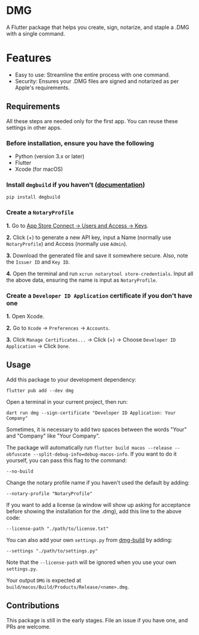 
# DMG

A Flutter package that helps you create, sign, notarize, and staple a .DMG with a single command.

# Features

- Easy to use: Streamline the entire process with one command.
- Security: Ensures your .DMG files are signed and notarized as per Apple's requirements.

## Requirements

All these steps are needed only for the first app. You can reuse these settings in other apps.

### Before installation, ensure you have the following

- Python (version 3.x or later)
- Flutter
- Xcode (for macOS)

### Install `dmgbuild` if you haven't ([documentation](https://dmgbuild.readthedocs.io/en/latest/))

```shell
pip install dmgbuild
```

### Create a `NotaryProfile`

**1.** Go to [App Store Connect -> Users and Access -> Keys](https://appstoreconnect.apple.com/access/api).

**2.** Click (+) to generate a new API key, input a Name (normally use `NotaryProfile`) and Access (normally use `Admin`).

**3.** Download the generated file and save it somewhere secure. Also, note the `Issuer ID` and `Key ID`.

**4.** Open the terminal and run `xcrun notarytool store-credentials`. Input all the above data, ensuring the name is input as `NotaryProfile`.

### Create a `Developer ID Application` certificate if you don't have one

**1.** Open Xcode.

**2.** Go to `Xcode` -> `Preferences` -> `Accounts`.

**3.** Click `Manage Certificates...` -> Click (+) -> Choose `Developer ID Application` -> Click `Done`.

## Usage

Add this package to your development dependency:

```shell
flutter pub add --dev dmg
```

Open a terminal in your current project, then run:

```shell
dart run dmg --sign-certificate "Developer ID Application: Your Company"
```

Sometimes, it is necessary to add two spaces between the words "Your" and "Company" like "Your  Company".

The package will automatically run `flutter build macos --release --obfuscate --split-debug-info=debug-macos-info`. If you want to do it yourself, you can pass this flag to the command:

```shell
--no-build
```

Change the notary profile name if you haven't used the default by adding:

```shell
--notary-profile "NotaryProfile"
```

If you want to add a license (a window will show up asking for acceptance before showing the installation for the .dmg), add this line to the above code:

```shell
--license-path "./path/to/license.txt"
```

You can also add your own `settings.py` from [dmg-build](https://dmgbuild.readthedocs.io/en/latest/settings.html) by adding:

```shell
--settings "./path/to/settings.py"
```

Note that the `--license-path` will be ignored when you use your own `settings.py`.

Your output `DMG` is expected at `build/macos/Build/Products/Release/<name>.dmg`.

## Contributions

This package is still in the early stages. File an issue if you have one, and PRs are welcome.
